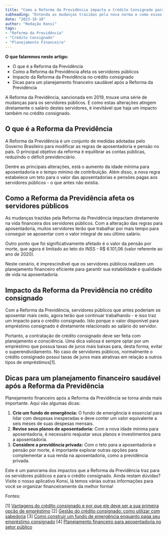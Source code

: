 ```yaml
---
title: "Como a Reforma da Previdência impacta o Crédito Consignado para Servidores Públicos"
subheading: "Entenda as mudanças trazidas pela nova norma e como essas alterações afetam o seu planejamento financeiro."
date: "2023-10-10"
author: "Redação Konsi"
tags:
- "Reforma da Previdência"
- "Crédito Consignado"
- "Planejamento Financeiro"
---
```


**O que falaremos neste artigo:**

- O que é a Reforma da Previdência
- Como a Reforma da Previdência afeta os servidores públicos
- Impacto da Reforma da Previdência no crédito consignado
- Dicas para um planejamento financeiro saudável após a Reforma da Previdência

A Reforma da Previdência, sancionada em 2019, trouxe uma série de mudanças para os servidores públicos. E como estas alterações atingem diretamente o salário destes servidores, é inevitável que haja um impacto também no crédito consignado.

## O que é a Reforma da Previdência

A Reforma da Previdência é um conjunto de medidas adotadas pelo Governo Brasileiro para modificar as regras de aposentadoria e pensão no país. O principal objetivo da reforma é equilibrar as contas públicas, reduzindo o déficit previdenciário.

Dentre as principais alterações, está o aumento da idade mínima para aposentadoria e o tempo mínimo de contribuição. Além disso, a nova regra estabelece um teto para o valor das aposentadorias e pensões pagas aos servidores públicos - o que antes não existia.

## Como a Reforma da Previdência afeta os servidores públicos

As mudanças trazidas pela Reforma da Previdência impactam diretamente na vida financeira dos servidores públicos. Com a alteração das regras para aposentadoria, muitos servidores terão que trabalhar por mais tempo para conseguir se aposentar com o valor integral de seu último salário.

Outro ponto que foi significativamente afetado é o valor da pensão por morte, que agora é limitado ao teto do INSS - R$ 6.101,06 (valor referente ao ano de 2020).

Neste cenário, é imprescindível que os servidores públicos realizem um planejamento financeiro eficiente para garantir sua estabilidade e qualidade de vida na aposentadoria.

## Impacto da Reforma da Previdência no crédito consignado

Com a Reforma da Previdência, servidores públicos que antes poderiam se aposentar mais cedo, agora terão que continuar trabalhando - e isso traz um impacto para o crédito consignado. Isto porque o valor disponível para empréstimo consignado é diretamente relacionado ao salário do servidor.

Portanto, a contratação de crédito consignado deve ser feita com planejamento e consciência. Uma dica valiosa é sempre optar por um empréstimo que possua taxas de juros mais baixas para, desta forma, evitar o superendividamento. No caso de servidores públicos, normalmente o crédito consignado possui taxas de juros mais atrativas em relação a outros tipos de empréstimos[1]. 

## Dicas para um planejamento financeiro saudável após a Reforma da Previdência

Planejamento financeiro após a Reforma da Previdência se torna ainda mais importante. Aqui vão algumas dicas:

1. **Crie um fundo de emergência:** O fundo de emergência é essencial para lidar com despesas inesperadas e deve conter um valor equivalente a seis meses de suas despesas mensais.
2. **Revise seus planos de aposentadoria:** Com a nova idade mínima para aposentadoria, é necessário reajustar seus planos e investimentos para a aposentadoria.
3. **Considere a previdência privada:** Com o teto para a aposentadoria e pensão por morte, é importante explorar outras opções para complementar a sua renda na aposentadoria, como a previdência privada.

Este é um panorama dos impactos que a Reforma da Previdência traz para os servidores públicos e para o crédito consignado. Ainda restam dúvidas? Visite o nosso aplicativo Konsi, lá temos várias outras informações para você se organizar financeiramente da melhor forma!

Fontes:

[1] [Vantagens do crédito consignado e por que ele deve ser a sua primeira opção de empréstimo](https://konsi.com.br/postagens/vantagens-do-credito-consignado-por-que-escolher.md)
[2] [Gestão do crédito consignado: como utilizar com sabedoria](https://konsi.com.br/postagens/gestao-do-credito-consignado-como-utilizar-com-sabedoria.md)
[3] [Como construir um fundo de emergência enquanto paga seu empréstimo consignado](https://konsi.com.br/postagens/como-criar-um-fundo-de-emergncia-enquanto-paga-seu-emprstimo-consignado.md)
[4] [Planejamento financeiro para aposentadoria no setor público](https://konsi.com.br/postagens/planejamento-financeiro-para-aposentadoria-no-setor-publico.md)